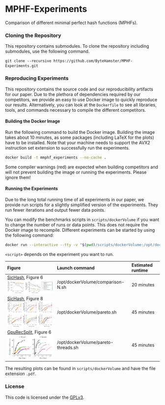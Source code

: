 # MPHF-Experiments

Comparison of different minimal perfect hash functions (MPHFs).

### Cloning the Repository

This repository contains submodules.
To clone the repository including submodules, use the following command.

```
git clone --recursive https://github.com/ByteHamster/MPHF-Experiments.git
```

### Reproducing Experiments

This repository contains the source code and our reproducibility artifacts for our paper.
Due to the plethora of dependencies required by our competitors, we provide an easy to use Docker image to quickly reproduce our results.
Alternatively, you can look at the `Dockerfile` to see all libraries, tools, and commands necessary to compile the different competitors.

#### Building the Docker Image

Run the following command to build the Docker image.
Building the image takes about 10 minutes, as some packages (including LaTeX for the plots) have to be installed.
Note that your machine needs to support the AVX2 instruction set extension to successfully run the experiments.

```bash
docker build -t mmphf_experiments --no-cache .
```

Some compiler warnings (red) are expected when building competitors and will not prevent building the image or running the experiments.
Please ignore them!

#### Running the Experiments
Due to the long total running time of all experiments in our paper, we provide run scripts for a slightly simplified version of the experiments.
They run fewer iterations and output fewer data points.

You can modify the benchmarks scripts in `scripts/dockerVolume` if you want to change the number of runs or data points.
This does not require the Docker image to recompile.
Different experiments can be started by using the following command:

```bash
docker run --interactive --tty -v "$(pwd)/scripts/dockerVolume:/opt/dockerVolume" mmphf_experiments /opt/dockerVolume/<script>.sh
```

`<script>` depends on the experiment you want to run.

| Figure                                                                                                                    | Launch command                      | Estimated runtime  |
| :------------------------------------------------------------------------------------------------------------------------ | :---------------------------------- | :----------------- |
| [SicHash](https://doi.org/10.1137/1.9781611977561.ch15), Figure 6 <br /><img src="preview-sichash-figure-6.png" width="300"/> | /opt/dockerVolume/comparison-N.sh   | 20 minutes         |
| [SicHash](https://doi.org/10.1137/1.9781611977561.ch15), Figure 8 <br /><img src="preview-sichash-figure-8.png" width="300"/> | /opt/dockerVolume/pareto.sh         | 45 minutes         |
| [GpuRecSplit](https://arxiv.org/pdf/2212.09562.pdf), Figure 6 <br /><img src="preview-gpurecsplit-figure-6.png" width="300"/> | /opt/dockerVolume/pareto-threads.sh | 45 minutes         |

The resulting plots can be found in `scripts/dockerVolume` and have the file extension `.pdf`.

### License

This code is licensed under the [GPLv3](/LICENSE).
